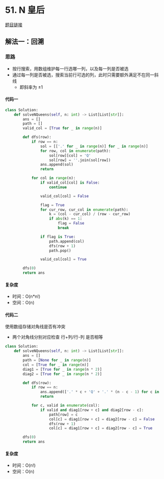 # 51. N 皇后

[题目链接](https://leetcode.cn/problems/n-queens/description)

## 解法一：回溯

### 思路

- 按行搜索，用数组维护每一行选哪一列，以及每一列是否被选
- 通过每一列是否被选，搜索当前行可选的列，此时只需要额外满足不在同一斜线
  - 即斜率为 ±1

#### 代码一

```py
class Solution:
    def solveNQueens(self, n: int) -> List[List[str]]:
        ans = []
        path = []
        valid_col = [True for _ in range(n)]

        def dfs(row):
            if row == n:
                sol = [['.' for _ in range(n)] for _ in range(n)]
                for row, col in enumerate(path):
                    sol[row][col] = 'Q'
                    sol[row] = ''.join(sol[row])
                ans.append(sol)
                return

            for col in range(n):
                if valid_col[col] is False:
                    continue

                valid_col[col] = False

                flag = True
                for cur_row, cur_col in enumerate(path):
                    k = (col - cur_col) / (row - cur_row)
                    if abs(k) == 1:
                        flag = False
                        break

                if flag is True:
                    path.append(col)
                    dfs(row + 1)
                    path.pop()

                valid_col[col] = True

        dfs(0)
        return ans
```

#### 复杂度

- 时间：O(n*n!)
- 空间：O(n)

#### 代码二

使用数组存储对角线是否有冲突
- 两个对角线分别对应检查 行+列/行-列 是否相等

```py
class Solution:
    def solveNQueens(self, n: int) -> List[List[str]]:
        ans = []
        path = [None for _ in range(n)]
        col = [True for _ in range(n)]
        diag1 = [True for _ in range(n * 2)]
        diag2 = [True for _ in range(n * 2)]

        def dfs(row):
            if row == n:
                ans.append(['.' * c + 'Q' + '.' * (n - c - 1) for c in path])
                return

            for c, valid in enumerate(col):
                if valid and diag1[row + c] and diag2[row - c]:
                    path[row] = c
                    col[c] = diag1[row + c] = diag2[row - c] = False
                    dfs(row + 1)
                    col[c] = diag1[row + c] = diag2[row - c] = True

        dfs(0)
        return ans
```

#### 复杂度

- 时间：O(n!)
- 空间：O(n)
